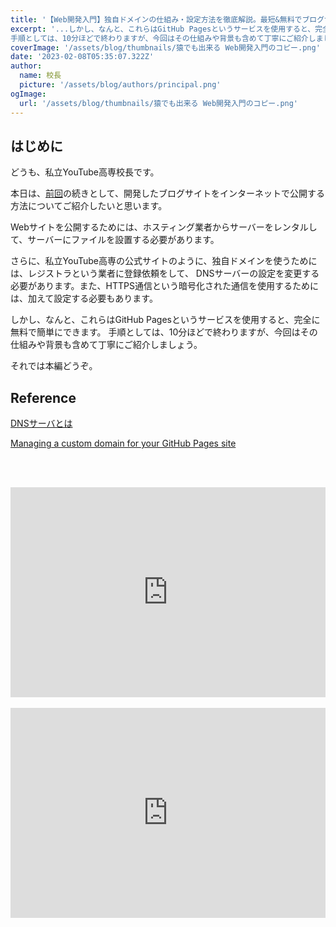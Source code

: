 ```yaml
---
title: '【Web開発入門】独自ドメインの仕組み・設定方法を徹底解説。最短&無料でブログサイトをデプロイ Part2'
excerpt: '...しかし、なんと、これらはGitHub Pagesというサービスを使用すると、完全に無料で簡単にできます。
手順としては、10分ほどで終わりますが、今回はその仕組みや背景も含めて丁寧にご紹介しましょう。'
coverImage: '/assets/blog/thumbnails/猿でも出来る Web開発入門のコピー.png'
date: '2023-02-08T05:35:07.322Z'
author:
  name: 校長
  picture: '/assets/blog/authors/principal.png'
ogImage:
  url: '/assets/blog/thumbnails/猿でも出来る Web開発入門のコピー.png'
---
```

## はじめに
どうも、私立YouTube高専校長です。

本日は、[前回](https://youtube-kosen.com/posts/20230202)の続きとして、開発したブログサイトをインターネットで公開する方法についてご紹介したいと思います。

Webサイトを公開するためには、ホスティング業者からサーバーをレンタルして、サーバーにファイルを設置する必要があります。

さらに、私立YouTube高専の公式サイトのように、独自ドメインを使うためには、レジストラという業者に登録依頼をして、
DNSサーバーの設定を変更する必要があります。また、HTTPS通信という暗号化された通信を使用するためには、加えて設定する必要もあります。

しかし、なんと、これらはGitHub Pagesというサービスを使用すると、完全に無料で簡単にできます。
手順としては、10分ほどで終わりますが、今回はその仕組みや背景も含めて丁寧にご紹介しましょう。

それでは本編どうぞ。

## Reference

[DNSサーバとは](https://manual.iij.jp/dns/help/1480649.html)

[Managing a custom domain for your GitHub Pages site](https://docs.github.com/en/pages/configuring-a-custom-domain-for-your-github-pages-site/managing-a-custom-domain-for-your-github-pages-site)


<br/><br/>
<div style="position: relative; height:0px; width: 100%; padding-top: 66.6666%;">
  <iframe src="https://onedrive.live.com/embed?resid=BE72E3BA9ED96E94%211246&amp;authkey=!ABMWl1X9Uz91tsk&amp;em=2&amp;wdAr=1.7777777777777777" width="560px" height="315px" frameborder="0" style="position: absolute; top: 0; left: 0; width: 100%; height: 100%;" >これは、<a target="_blank" href="https://office.com/webapps">Office</a> の機能を利用した、<a target="_blank" href="https://office.com">Microsoft Office</a> の埋め込み型のプレゼンテーションです。</iframe>
</div>
<br/>
<div style="position: relative; height:0px; width: 100%; padding-top: 66.6666%;">
  <iframe width="560" height="315" src="https://www.youtube.com/embed/LWx7quPJFTI?enablejsapi=1" title="YouTube video player" frameborder="0" style="position: absolute; top: 0; left: 0; width: 100%; height: 100%;" allow="accelerometer; autoplay; clipboard-write; encrypted-media; gyroscope; picture-in-picture; web-share" allowfullscreen></iframe>
</div>